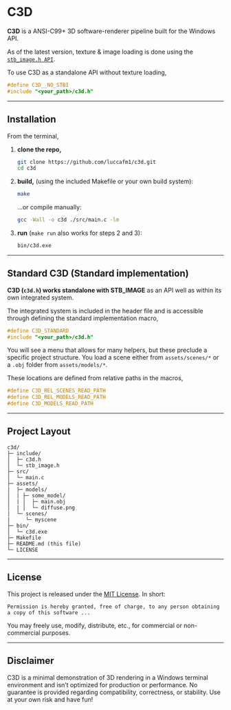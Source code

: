 
# C3D

**C3D** is a ANSI-C99+ 3D software-renderer pipeline built for the Windows API.

As of the latest version, texture & image loading is done using the [`stb_image.h API`](https://github.com/nothings/stb). 

To use C3D as a standalone API without texture loading, 

```C
#define C3D__NO_STBI
#include "<your_path>/c3d.h"
```

---

## Installation

From the terminal,

1. **clone the repo,**

   ```bash
   git clone https://github.com/luccafm1/c3d.git
   cd c3d
   ```

2. **build,** (using the included Makefile or your own build system):

   ```bash
   make
   ```
   ...or compile manually:
   ```bash
   gcc -Wall -o c3d ./src/main.c -lm
   ```

3. **run** (`make run` also works for steps 2 and 3):

   ```bash
   bin/c3d.exe
   ```

---

## Standard C3D (Standard implementation)

**C3D (`c3d.h`) works standalone with STB_IMAGE** as an API well as within its own integrated system.  

The integrated system is included in the header file and is accessible through defining the standard implementation macro,

```C
#define C3D_STANDARD
#include "<your_path>/c3d.h" 
```

You will see a menu that allows for many helpers, but these preclude a specific project structure. You load a scene either from `assets/scenes/*` or a `.obj` folder from `assets/models/*`.

These locations are defined from relative paths in the macros,

```C
#define C3D_REL_SCENES_READ_PATH   
#define C3D_REL_MODELS_READ_PATH
#define C3D_MODELS_READ_PATH
```

---

## Project Layout

```
c3d/
├─ include/
│  ├─ c3d.h
│  └─ stb_image.h
├─ src/
│  └─ main.c
├─ assets/
|  ├─ models/
│  | ├─ some_model/
│  | │  ├─ main.obj
│  | │  └─ diffuse.png
|  └─ scenes/
|     └─ myscene
├─ bin/
│  └─ c3d.exe
├─ Makefile
├─ README.md (this file)
└─ LICENSE
```

---

## License

This project is released under the [MIT License](LICENSE). In short:

```
Permission is hereby granted, free of charge, to any person obtaining a copy of this software ...
```

You may freely use, modify, distribute, etc., for commercial or non-commercial purposes.

---

## Disclaimer

C3D is a minimal demonstration of 3D rendering in a Windows terminal environment and isn’t optimized for production or performance. No guarantee is provided regarding compatibility, correctness, or stability. Use at your own risk and have fun!
